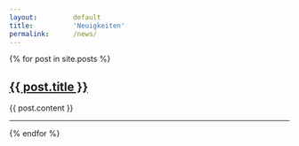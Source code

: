 ```yaml
---
layout:         default
title:          'Neuigkeiten'
permalink:      /news/
---
```

{% for post in site.posts %}
  <h2>
    <a href="{{ post.url }}">{{ post.title }}</a>
  </h2>
  {{ post.content }}
  <hr>
{% endfor %}
